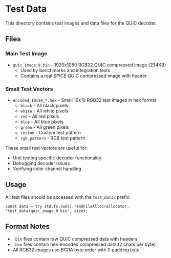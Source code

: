 # Test Data

This directory contains test images and data files for the QUIC decoder.

## Files

### Main Test Image
- `quic_image_0.bin` - 1920x1080 RGB32 QUIC compressed image (234KB)
  - Used by benchmarks and integration tests
  - Contains a real SPICE QUIC compressed image with header

### Small Test Vectors
- `encoded_10x10_*.hex` - Small 10x10 RGB32 test images in hex format
  - `black` - All black pixels
  - `white` - All white pixels  
  - `red` - All red pixels
  - `blue` - All blue pixels
  - `green` - All green pixels
  - `custom` - Custom test pattern
  - `rgb_pattern` - RGB test pattern

These small test vectors are useful for:
- Unit testing specific decoder functionality
- Debugging decoder issues
- Verifying color channel handling

## Usage

All test files should be accessed with the `test_data/` prefix:
```zig
const data = try std.fs.cwd().readFileAlloc(allocator, "test_data/quic_image_0.bin", size);
```

## Format Notes

- `.bin` files contain raw QUIC compressed data with headers
- `.hex` files contain hex-encoded compressed data (2 chars per byte)
- All RGB32 images use BGRA byte order with 0 padding byte